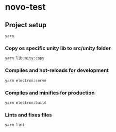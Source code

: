 # novo-test

## Project setup
```
yarn
```

### Copy os specific unity lib to src/unity folder
```
yarn libunity:copy
```

### Compiles and hot-reloads for development
```
yarn electron:serve
```

### Compiles and minifies for production
```
yarn electron:build
```

### Lints and fixes files
```
yarn lint
```
